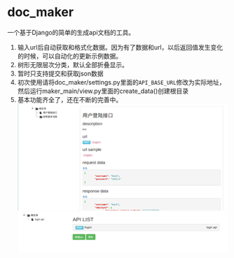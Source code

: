 doc_maker
=========
一个基于Django的简单的生成api文档的工具。

 1. 输入url后自动获取和格式化数据。因为有了数据和url，以后返回值发生变化的时候，可以自动化的更新示例数据。
 2. 树形无限层次分类，默认全部折叠显示。
 3. 暂时只支持提交和获取json数据
 4. 初次使用请将doc_maker/settings.py里面的`API_BASE_URL`修改为实际地址，然后运行maker_main/view.py里面的create_data()创建根目录
 5. 基本功能齐全了，还在不断的完善中。
  ![image](https://raw.githubusercontent.com/virusdefender/doc_maker/master/images/1.png)
  ![image](https://raw.githubusercontent.com/virusdefender/doc_maker/master/images/3.png)